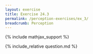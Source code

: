 ```yaml
---
layout: exercise
title: Exercise 24.3
permalink: /perception-exercises/ex_3/
breadcrumb: Perception
---
```


{% include mathjax_support %}

<div><i class="arrow-up loader" data-chapter="perception-exercises" data-exercise="ex_3" data-rating="0"></i></div>
{% include_relative question.md %}

